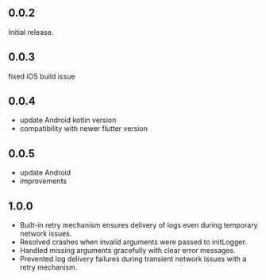 ## 0.0.2

Initial release.


## 0.0.3

fixed iOS build issue

## 0.0.4

- update Android kotlin version
- compatibility with newer flutter version

## 0.0.5

- update Android
- improvements

## 1.0.0

- Built-in retry mechanism ensures delivery of logs even during temporary network issues.
- Resolved crashes when invalid arguments were passed to initLogger.
- Handled missing arguments gracefully with clear error messages.
- Prevented log delivery failures during transient network issues with a retry mechanism.


